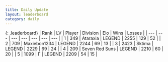 ```yaml
---
title: Daily Update
layout: leaderboard
category: daily
---
```


{: .leaderboard}
| Rank | LV | Player | Division | Elo | Wins | Losses |
| --- | --- | --- | --- | --- | --- | --- |
| <span data-change="0">1</span> | 349 | <span title="ID: 745153">Ataraxia</span> | LEGEND | <span data-change="0">2255</span> | <span data-change="0">129</span> | <span data-change="0">52</span> |
| <span data-change="1">2</span> | 709 | <span title="ID: 410122">Maxiebon1234</span> | LEGEND | <span data-change="0">2244</span> | <span data-change="0">69</span> | <span data-change="0">13</span> |
| <span data-change="-1">3</span> | 2423 | <span title="ID: 353063">Sktima</span> | LEGEND | <span data-change="-22">2229</span> | <span data-change="1">69</span> | <span data-change="2">24</span> |
| <span data-change="3">4</span> | 209 | <span title="ID: 670324">Seven Red Suns</span> | LEGEND | <span data-change="23">2210</span> | <span data-change="6">60</span> | <span data-change="2">20</span> |
| <span data-change="0">5</span> | 1099 | <span title="ID: 512212">Г</span> | LEGEND | <span data-change="7">2209</span> | <span data-change="1">54</span> | <span data-change="0">15</span> |